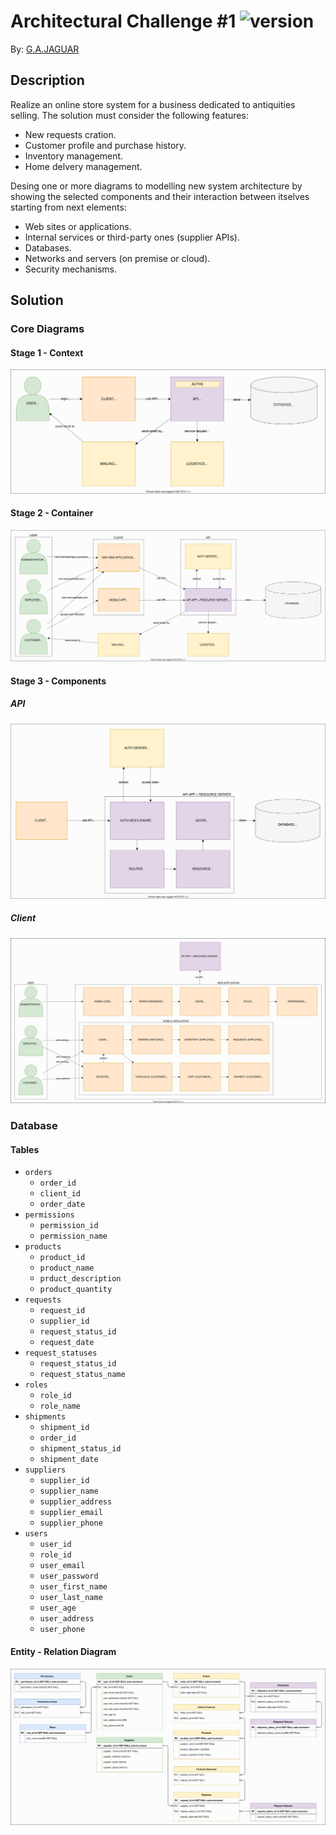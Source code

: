 # Architectural Challenge #1 ![version](https://img.shields.io/github/v/tag/gajaguar/architectural-challenge-1?label=version&logo=github)

By: [G.A.JAGUAR](https://github.com/gajaguar)

## Description

Realize an online store system for a business dedicated to antiquities selling.
The solution must consider the following features:

- New requests cration.
- Customer profile and purchase history.
- Inventory management.
- Home delvery management.

Desing one or more diagrams to modelling new system architecture by showing the
selected components and their interaction between itselves starting from next
elements:

- Web sites or applications.
- Internal services or third-party ones (supplier APIs).
- Databases.
- Networks and servers (on premise or cloud).
- Security mechanisms.

## Solution

### Core Diagrams

#### Stage 1 - Context

![context](assets/context.svg)

#### Stage 2 - Container

![container](assets/container.svg)

#### Stage 3 - Components

##### API

![api](assets/components-api.svg)

##### Client

![client](assets/components-client.svg)

### Database

#### Tables

- `orders`
  - `order_id`
  - `client_id`
  - `order_date`
- `permissions`
  - `permission_id`
  - `permission_name`
- `products`
  - `product_id`
  - `product_name`
  - `prduct_description`
  - `product_quantity`
- `requests`
  - `request_id`
  - `supplier_id`
  - `request_status_id`
  - `request_date`
- `request_statuses`
  - `request_status_id`
  - `request_status_name`
- `roles`
  - `role_id`
  - `role_name`
- `shipments`
  - `shipment_id`
  - `order_id`
  - `shipment_status_id`
  - `shipment_date`
- `suppliers`
  - `supplier_id`
  - `supplier_name`
  - `supplier_address`
  - `supplier_email`
  - `supplier_phone`
- `users`
  - `user_id`
  - `role_id`
  - `user_email`
  - `user_password`
  - `user_first_name`
  - `user_last_name`
  - `user_age`
  - `user_address`
  - `user_phone`

#### Entity - Relation Diagram

![entity-relation](assets/database-entity-relation.svg)
